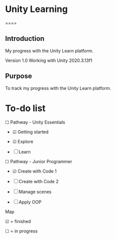 # Unity Learning
====

Introduction
------------
My progress with the Unity Learn platform.

Version 1.0
Working with Unity 2020.3.13f1


Purpose
-------
To track my progress with the Unity Learn platform.


To-do list
==========
&#9744; Pathway - Unity Essentials

- &#x2611; Getting started

- &#x2611; Explore

- &#9744; Learn

&#9744; Pathway - Junior Programmer

- &#x2611; Create with Code 1

- &#9744; Create with Code 2

- &#9744; Manage scenes

- &#9744; Apply OOP


Map

&#x2611; = finished

&#9744; = in progress
